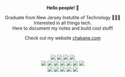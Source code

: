 <html>

 <p align="center"><b>Hello people! 🤝 </b></p>

<body>

<p align="center">
 Graduate from New Jersey Instutite of Technology 👨🏾‍💻<br>
 Interested in all things tech.<br>
 Here to document my notes and build cool stuff!<br>
 <p align="center">Check out my website <a href="">chakane.com<a/></p>
 <br>
</p>
 


<p align="center">
<img src="https://img.shields.io/badge/-html-orange"/>
<img src="https://img.shields.io/badge/-css-blue"/>
<img src="https://img.shields.io/badge/-javascript-yellow"/>
<img src="https://img.shields.io/badge/-swift-red"/><br>
<img src="https://img.shields.io/badge/-postgres-green"/>
<img src="https://img.shields.io/badge/-visual_studio_code-blue"/> 
<img src="https://img.shields.io/badge/-MySQL-yellowgreen"/>
<img src="https://img.shields.io/badge/-XCode-grey"/>
<img src="https://img.shields.io/badge/-node.js-critical"/>
 <img src="https://img.shields.io/badge/-Python-yellow"/>
<img src="https://img.shields.io/badge/-express-brightgreen"/><br>
<img src="https://img.shields.io/badge/-Postman-lightgrey"/>
<img src="https://img.shields.io/badge/-Burpsuite-yellow"/>
<img src="https://img.shields.io/badge/-Jupyter_Notebook-orange"/>
<img src="https://img.shields.io/badge/-objective_C-blue"/>
<img src="https://img.shields.io/badge/-linux-grey"/>
<!--  
 <p align="center">

<script src="https://gist.github.com/chakane3/e7da9f20aed85c5f356de3e1ae352318.js"></script>
  <img height="150em" src="https://github-readme-stats.vercel.app/api/top-langs/?username=chakane3&?exclude_repo=nn-credit-data,natural-language-processing-for-finance,swiftNotes&hide=jupyter%20notebook,objective-c,SCSS,R,Ruby,Shell&layout=compact&langs_count=12" />
 </p> -->
<!-- 
## Things
<p>
  
  
  <ul>
  <li>
   iOS to search your favorite artist's music catalog<a href="https://github.com/chakane3/MusixMatch-Artist-Catalog-Search"> (link)</a>
  </li>
  <li>
    Learn how to build a <a href="https://github.com/chakane3/nn-credit-data">neural network</a>
  </li>
  </ul>
  
</p>
 
  -->
</body>
</html>




